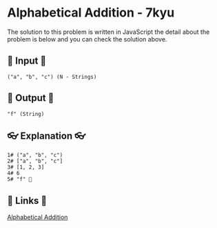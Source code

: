 # Alphabetical Addition - 7kyu

The solution to this problem is written in JavaScript the detail about the problem is below and you can check the solution above.

## 🥚 Input 🥚

```
("a", "b", "c") (N - Strings)
```

## 🐣 Output 🐣

```
"f" (String)
```

## 👓 Explanation 👓

```
1# ("a", "b", "c")
2# ["a", "b", "c"]
3# [1, 2, 3]
4# 6
5# "f" 🎉
```

## 🔗 Links 🔗

[Alphabetical Addition](https://www.codewars.com/kata/5d50e3914861a500121e1958)
